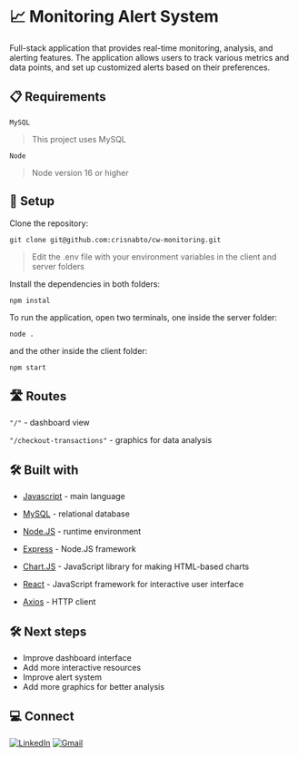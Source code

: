 # :chart_with_upwards_trend: Monitoring Alert System

Full-stack application that provides real-time monitoring, analysis, and alerting features. The application allows users to track various metrics and data points, and set up customized alerts based on their preferences.

## :clipboard: Requirements
 `MySQL`
> This project uses MySQL

`Node`
> Node version 16 or higher

## :wrench:  Setup

Clone the repository:

```
git clone git@github.com:crisnabto/cw-monitoring.git
```
> Edit the .env file with your environment variables in the client and server folders

Install the dependencies in both folders:

```
npm instal
```

To run the application, open two terminals, one inside the server folder:
```
node .
```
and the other inside the client folder:
```
npm start
```

## :motorway:  Routes

`"/"` - dashboard view

`"/checkout-transactions"` - graphics for data analysis

## :hammer_and_wrench: Built with

- [Javascript](https://javascript.com) - main language

- [MySQL](https://mysql.com) - relational database

- [Node.JS](https://nodejs.org/en/) - runtime environment

- [Express](https://expressjs.com) - Node.JS framework

- [Chart.JS](https://www.chartjs.org/) - JavaScript library for making HTML-based charts

- [React](https://reactjs.org/) - JavaScript framework for interactive user interface

- [Axios](https://axios-http.com/ptbr/docs/intro) - HTTP client

## :hammer_and_wrench: Next steps

- Improve dashboard interface
- Add more interactive resources
- Improve alert system
- Add more graphics for better analysis

## :computer: Connect

[![LinkedIn](https://img.shields.io/badge/LinkedIn-0077B5?style=for-the-badge&logo=linkedin&logoColor=white)](https://www.linkedin.com/in/crisna-bezerra/) [![Gmail](https://img.shields.io/badge/Gmail-D14836?style=for-the-badge&logo=gmail&logoColor=white
)](mailto:crisnabto@gmail.com)





